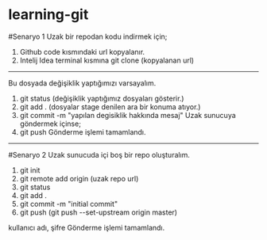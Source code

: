 # learning-git

#Senaryo 1
Uzak bir repodan kodu indirmek için;
1. Github code kısmındaki url kopyalanır.
2. Intelij Idea terminal kısmına git clone (kopyalanan url)

---

Bu dosyada değişiklik yaptığımızı varsayalım.
1. git status (değişiklik yaptığımız dosyaları gösterir.)
2. git add . (dosyalar stage denilen ara bir konuma atıyor.)
3. git commit -m "yapılan degisiklik hakkında mesaj"
Uzak sunucuya göndermek içinse;
4. git push
Gönderme işlemi tamamlandı.

---

#Senaryo 2
Uzak sunucuda içi boş bir repo oluşturalım.
1. git init
2. git remote add origin (uzak repo url)
3. git status
4. git add .
5. git commit -m "initial commit"
6. git push (git push --set-upstream origin master)

kullanıcı adı, şifre
Gönderme işlemi tamamlandı.
